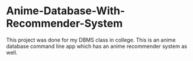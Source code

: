 # Anime-Database-With-Recommender-System
This project was done for my DBMS class in college. This is an anime database command line app which has an anime recommender system as well.

